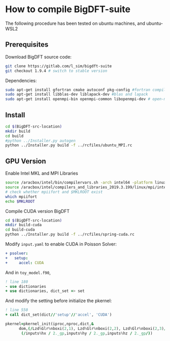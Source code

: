 # How to compile BigDFT-suite

The following procedure has been tested on ubuntu machines, and ubuntu-WSL2

## Prerequisites

Download BigDFT source code:
```bash
git clone https://gitlab.com/l_sim/bigdft-suite
git checkout 1.9.4 # switch to stable version
```

Dependencies:
```bash
sudo apt-get install gfortran cmake autoconf pkg-config #fortran compiler, cmake
sudo apt-get install libblas-dev liblapack-dev #blas and lapack
sudo apt-get install openmpi-bin openmpi-common libopenmpi-dev # open-mpi
```

## Install

```bash
cd $(BigDFT-src-location)
mkdir build
cd build
#python ../Installer.py autogen
python ../Installer.py build -f ../rcfiles/ubuntu_MPI.rc
```


## GPU Version
Enable Intel MKL and MPI Libraries
```bash
source /aracbox/intel/bin/compilervars.sh -arch intel64 -platform linux
source /aracbox/intel/compilers_and_libraries_2019.3.199/linux/mpi/intel64/bin/mpivars.sh
# check whether mpiifort and $MKLROOT exist
which mpiifort
echo $MKLROOT
```
Compile CUDA version BigDFT
```bash
cd $(BigDFT-src-location)
mkdir build-cuda
cd build-cuda
python ../Installer.py build -f ../rcfiles/spring-cuda.rc
```
Modify `input.yaml` to enable CUDA in Poisson Solver:
```yaml
+ psolver:
+   setup:
+     accel: CUDA
```

And in `toy_model.f90`, 
```fortran
! line 180
- use dictionaries  
+ use dictionaries, dict_set => set
```
And modify the setting before initialize the pkernel:
```fortran
! line 550
+ call dict_set(dict//'setup'//'accel', 'CUDA')

pkernel=pkernel_init(iproc,nproc,dict,&
      dom,(/Lzd%Glr%nboxi(2,1), Lzd%Glr%nboxi(2,2), Lzd%Glr%nboxi(2,3)/),&
       (/inputs%hx / 2._gp,inputs%hy / 2._gp,inputs%hz / 2._gp/))
```


